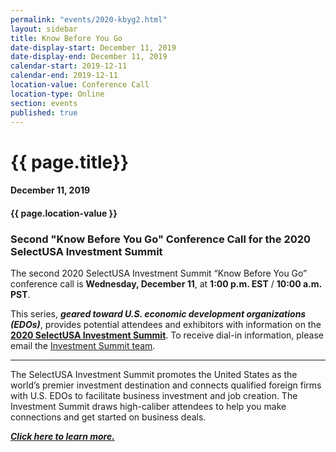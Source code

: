 ```yaml
---
permalink: "events/2020-kbyg2.html"
layout: sidebar
title: Know Before You Go
date-display-start: December 11, 2019
date-display-end: December 11, 2019
calendar-start: 2019-12-11
calendar-end: 2019-12-11
location-value: Conference Call
location-type: Online
section: events
published: true
---
```


# {{ page.title}}

#### December 11, 2019

#### {{ page.location-value }}

### Second "Know Before You Go" Conference Call for the 2020 SelectUSA Investment Summit

The second 2020 SelectUSA Investment Summit “Know Before You Go” conference call is **Wednesday, December 11**, at **1:00 p.m. EST** / **10:00 a.m. PST**.

This series, **_geared toward U.S. economic development organizations (EDOs)_**, provides potential attendees and exhibitors with information on the **[2020 SelectUSA Investment Summit](http://www.selectusasummit.us/?utm_source=website&utm_campaign=2020summit&utm_medium=selectusagov)**. To receive dial-in information, please email the [Investment Summit team](mailto:selectusa@experient-inc.com?Subject=December%202019%20call).

---

The SelectUSA Investment Summit promotes the United States as the world’s premier investment destination and connects qualified foreign firms with U.S. EDOs to facilitate business investment and job creation. The Investment Summit draws high-caliber attendees to help you make connections and get started on business deals. 

**_[Click here to learn more.](http://www.selectusasummit.us/?utm_source=website&utm_campaign=2020summit&utm_medium=selectusagov)_**
